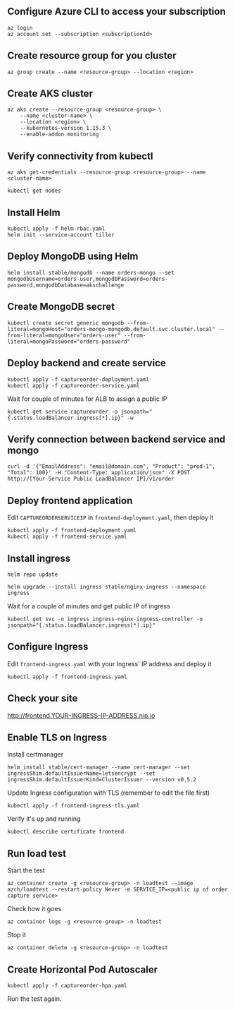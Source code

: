 ## Configure Azure CLI to access your subscription

```
az login
az account set --subscription <subscriptionId>
```

## Create resource group for you cluster

```
az group create --name <resource-group> --location <region>
```

## Create AKS cluster

```
az aks create --resource-group <resource-group> \
    --name <cluster-name> \
    --location <region> \
    --kubernetes-version 1.15.3 \
    --enable-addon monitoring
```

## Verify connectivity from kubectl
```
az aks get-credentials --resource-group <resource-group> --name <cluster-name>

kubectl get nodes
```

## Install Helm
```
kubectl apply -f helm-rbac.yaml
helm init --service-account tiller
```

## Deploy MongoDB using Helm
```
helm install stable/mongodb --name orders-mongo --set mongodbUsername=orders-user,mongodbPassword=orders-password,mongodbDatabase=akschallenge
```

## Create MongoDB secret
```
kubectl create secret generic mongodb --from-literal=mongoHost="orders-mongo-mongodb.default.svc.cluster.local" --from-literal=mongoUser="orders-user" --from-literal=mongoPassword="orders-password"
```

## Deploy backend and create service
```
kubectl apply -f captureorder-deployment.yaml
kubectl apply -f captureorder-service.yaml
```
Wait for couple of minutes for ALB to assign a public IP
```
kubectl get service captureorder -o jsonpath="{.status.loadBalancer.ingress[*].ip}" -w
```

## Verify connection between backend service and mongo
```
curl -d '{"EmailAddress": "email@domain.com", "Product": "prod-1", "Total": 100}' -H "Content-Type: application/json" -X POST http://[Your Service Public LoadBalancer IP]/v1/order
```

## Deploy frontend application
Edit `CAPTUREORDERSERVICEIP` in `frontend-deployment.yaml`, then deploy it

```
kubectl apply -f frontend-deployment.yaml
kubectl apply -f frontend-service.yaml
```

## Install ingress
```
helm repo update

helm upgrade --install ingress stable/nginx-ingress --namespace ingress
```

Wait for a couple of minutes and get public IP of ingress

```
kubectl get svc -n ingress ingress-nginx-ingress-controller -o jsonpath="{.status.loadBalancer.ingress[*].ip}"
```

## Configure Ingress
Edit `frontend-ingress.yaml` with your Ingress' IP address and deploy it

```
kubectl apply -f frontend-ingress.yaml
```

## Check your site
http://frontend.YOUR-INGRESS-IP-ADDRESS.nip.io

## Enable TLS on Ingress
Install certmanager
```
helm install stable/cert-manager --name cert-manager --set ingressShim.defaultIssuerName=letsencrypt --set ingressShim.defaultIssuerKind=ClusterIssuer --version v0.5.2
```

Update Ingress configuration with TLS (remember to edit the file first)
```
kubectl apply -f frontend-ingress-tls.yaml
```

Verify it's up and running
```
kubectl describe certificate frontend
```

## Run load test
Start the test
```
az container create -g <resource-group> -n loadtest --image azch/loadtest --restart-policy Never -e SERVICE_IP=<public ip of order capture service>
```

Check how it goes
```
az container logs -g <resource-group> -n loadtest
```

Stop it
```
az container delete -g <resource-group> -n loadtest
```

## Create Horizontal Pod Autoscaler
```
kubectl apply -f captureorder-hpa.yaml
```

Run the test again.

